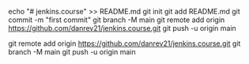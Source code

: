 echo "# jenkins.course" >> README.md
git init
git add README.md
git commit -m "first commit"
git branch -M main
git remote add origin https://github.com/danrev21/jenkins.course.git
git push -u origin main

git remote add origin https://github.com/danrev21/jenkins.course.git
git branch -M main
git push -u origin main